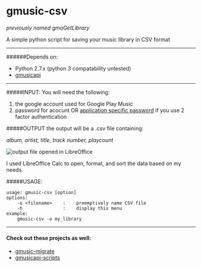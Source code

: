 gmusic-csv
=============
_previously named gmaGetLibrary_

A simple python script for saving your music library in CSV format
___

######Depends on:
- Python 2.7.x (python 3 compatability untested)
- [gmusicapi](https://github.com/simon-weber/Unofficial-Google-Music-API)

___

#####INPUT:
You will need the following:

1. the google account used for Google Play Music
2. password for acocunt OR [application specific password](https://security.google.com/settings/security/apppasswords) if you use 2 factor authentication

#####OUTPUT
the output will be a .csv file containing:

_album, artist, title, track number, playcount_

![output file opened in LibreOffice](http://i.imgur.com/GzeEB2D.png)

I used LibreOffice Calc to open, format, and sort the data based on my needs.

#####USAGE:
```
usage: gmusic-csv [option]
options:
    -o <filename>    :    preemptively name CSV file
    -h               :    display this menu
example:
    gmusic-csv -o my_library
```
___

#### Check out these projects as well:
- [gmusic-migrate](https://github.com/brettcoburn/gmusic-migrate)
- [gmusicapi-scripts](https://github.com/thebigmunch/gmusicapi-scripts)
